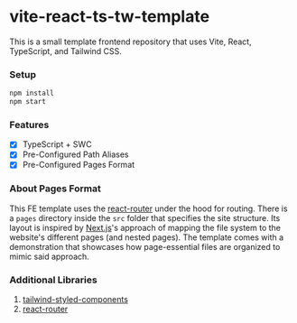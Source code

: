 # vite-react-ts-tw-template

This is a small template frontend repository that uses Vite, React, TypeScript, and Tailwind CSS.

### Setup
```bash
npm install
npm start
```

### Features
- [x] TypeScript + SWC
- [x] Pre-Configured Path Aliases
- [x] Pre-Configured Pages Format

### About Pages Format

This FE template uses the [react-router](https://www.npmjs.com/package/react-router) under the hood for routing. There is a `pages` directory inside the `src` folder that specifies the site structure. Its layout is inspired by [Next.js](https://nextjs.org/)'s approach of mapping the file system to the website's different pages (and nested pages). The template comes with a demonstration that showcases how page-essential files are organized to mimic said approach.

### Additional Libraries
1. [tailwind-styled-components](https://www.npmjs.com/package/tailwind-styled-components)
2. [react-router](https://www.npmjs.com/package/react-router)
